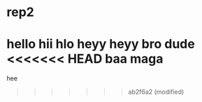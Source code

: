 # rep2
hello
hii
hlo
heyy
heyy
bro
dude
<<<<<<< HEAD
baa maga
=======
hee
>>>>>>> ab2f6a2 (modified)
